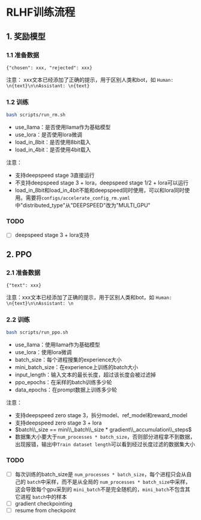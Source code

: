 # RLHF训练流程
## 1. 奖励模型

### 1.1 准备数据

```jsonl
{"chosen": xxx, "rejected": xxx}
```

注意：
xxx文本已经添加了正确的提示，用于区别人类和bot，如 `Human: \n{text}\n\nAssistant: \n{text}`

### 1.2 训练

```bash
bash scripts/run_rm.sh
```

- use_llama：是否使用llama作为基础模型
- use_lora：是否使用lora微调
- load_in_8bit：是否使用8bit载入
- load_in_4bit：是否使用4bit载入

注意：
- 支持deepspeed stage 3直接运行
- 不支持deepspeed stage 3 + lora，deepspeed stage 1/2 + lora可以运行
- load_in_8bit和load_in_4bit不能和deepspeed同时使用，可以和lora同时使用。需要将`configs/accelerate_config_rm.yaml`中"distributed_type"从"DEEPSPEED"改为"MULTI_GPU"
### TODO
- [ ] deepspeed stage 3 + lora支持
## 2. PPO

### 2.1 准备数据

```jsonl
{"text": xxx}
```

注意：xxx文本已经添加了正确的提示，用于区别人类和bot，如 `Human: \n{text}\n\nAssistant: \n`

### 2.2 训练

```bash
bash scripts/run_ppo.sh
```

- use_llama：使用llama作为基础模型
- use_lora：使用lora微调
- batch_size：每个进程搜集的experience大小
- mini_batch_size：在experience上训练的batch大小
- input_length：输入文本的最长长度，超过该长度会被过滤掉
- ppo_epochs：在采样的batch训练多少轮
- data_epochs：在prompt数据上训练多少轮

注意：
- 支持deepspeed zero stage 3，拆分model、ref_model和reward_model
- 支持deepspeed zero stage 3 + lora
- $batch\\_size == mini\\_batch\\_size * gradient\\_accumulation\\_steps$
- 数据集大小要大于`num_processes * batch_size`，否则部分进程拿不到数据，出现报错，输出中`Train dataset length`可以看到经过长度过滤的数据集大小

### TODO

- [ ] 每次训练的batch_size是 `num_processes * batch_size`，每个进程只会从自己的 `batch`中采样，而不是从全局的 `num_processes * batch_size`中采样，这会导致每个gpu采到的 `mini_batch`不是完全随机的，`mini_batch`不包含其它进程 `batch`中的样本
- [ ] gradient checkpointing
- [ ] resume from checkpoint
